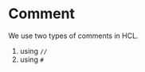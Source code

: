 # Comment

We use two types of comments in HCL.

1. using `//`
2. using `#`

&nbsp;

&nbsp;

&nbsp;

&nbsp;

&nbsp;

&nbsp;

&nbsp;

&nbsp;
